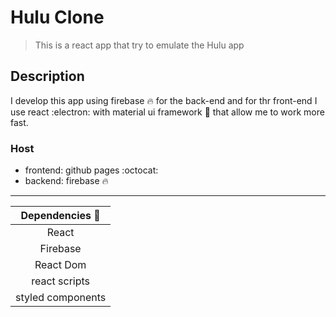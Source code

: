 # Hulu Clone

> This is a react app that try to emulate the Hulu app

## Description

I develop this app using firebase :fire: for the back-end and for thr front-end I use react :electron: with material ui framework :file_folder: that allow me to work more fast.

### Host

- frontend: github pages :octocat:
- backend: firebase :fire:

---

| Dependencies :bust_in_silhouette: |
| :-------------------------------: |
|               React               |
|             Firebase              |
|             React Dom             |
|           react scripts           |
|         styled components         |
